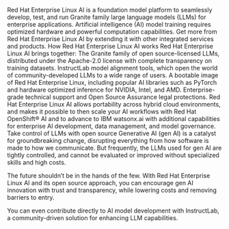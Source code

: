 Red Hat Enterprise Linux AI is a foundation model platform to seamlessly develop, test, and run Granite family large language models (LLMs) for enterprise applications. Artificial intelligence (AI) model training requires optimized hardware and powerful computation capabilities. Get more from Red Hat Enterprise Linux AI by extending it with other integrated services and products.
How Red Hat Enterprise Linux AI works
Red Hat Enterprise Linux AI brings together:
The Granite family of open source-licensed LLMs, distributed under the Apache-2.0 license with complete transparency on training datasets.
InstructLab model alignment tools, which open the world of community-developed LLMs to a wide range of users.
A bootable image of Red Hat Enterprise Linux, including popular AI libraries such as PyTorch and hardware optimized inference for NVIDIA, Intel, and AMD.
Enterprise-grade technical support and Open Source Assurance legal protections. 
Red Hat Enterprise Linux AI allows portability across hybrid cloud environments, and makes it possible to then scale your AI workflows with Red Hat OpenShift® AI and to advance to IBM watsonx.ai with additional capabilities for enterprise AI development, data management, and model governance.
Take control of LLMs with open source
Generative AI (gen AI) is a catalyst for groundbreaking change, disrupting everything from how software is made to how we communicate. But frequently, the LLMs used for gen AI are tightly controlled, and cannot be evaluated or improved without specialized skills and high costs.

The future shouldn’t be in the hands of the few. With Red Hat Enterprise Linux AI and its open source approach, you can encourage gen AI innovation with trust and transparency, while lowering costs and removing barriers to entry.

You can even contribute directly to AI model development with InstructLab, a community-driven solution for enhancing LLM capabilities.
